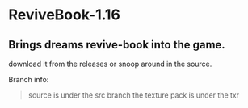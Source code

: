 # ReviveBook-1.16
## Brings dreams revive-book into the game.

download it from the releases or snoop around in the source.

Branch info:
> source is under the src branch
> the texture pack is under the txr
